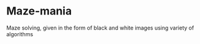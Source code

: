 # Maze-mania
Maze solving, given in the form of black and white images using variety of algorithms  
